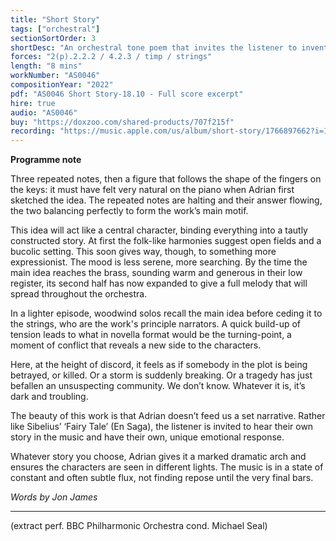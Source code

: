 ```yaml
---
title: "Short Story"
tags: ["orchestral"]
sectionSortOrder: 3
shortDesc: "An orchestral tone poem that invites the listener to invent their own narrative"
forces: "2(p).2.2.2 / 4.2.3 / timp / strings"
length: "8 mins"
workNumber: "AS0046"
compositionYear: "2022"
pdf: "AS0046 Short Story-18.10 - Full score excerpt"
hire: true
audio: "AS0046"
buy: "https://doxzoo.com/shared-products/707f215f"
recording: "https://music.apple.com/us/album/short-story/1766897662?i=1766897666"
---
```


<b>Programme note</b>

Three repeated notes, then a figure that follows the shape of the fingers on the keys: it must have felt very natural on the piano when Adrian first sketched the idea. The repeated notes are halting and their answer flowing, the two balancing perfectly to form the work’s main motif.

This idea will act like a central character, binding everything into a tautly constructed story. At first the folk-like harmonies suggest open fields and a bucolic setting. This soon gives way, though, to something more expressionist. The mood is less serene, more searching. By the time the main idea reaches the brass, sounding warm and generous in their low register, its second half has now expanded to give a full melody that will spread throughout the orchestra.

In a lighter episode, woodwind solos recall the main idea before ceding it to the strings, who are the work's principle narrators. A quick build-up of tension leads to what in novella format would be the turning-point, a moment of conflict that reveals a new side to the characters.

Here, at the height of discord, it feels as if somebody in the plot is being betrayed, or killed. Or a storm is suddenly breaking. Or a tragedy has just befallen an unsuspecting community. We don’t know. Whatever it is, it’s dark and troubling. 

The beauty of this work is that Adrian doesn’t feed us a set narrative. Rather like Sibelius’ ‘Fairy Tale’ (En Saga), the listener is invited to hear their own story in the music and have their own, unique emotional response. 

Whatever story you choose, Adrian gives it a marked dramatic arch and ensures the characters are seen in different lights.  The music is in a state of constant and often subtle flux, not finding repose until the very final bars.

<i>Words by Jon James</i>

<hr class="h-px border-t-0 bg-transparent bg-gradient-to-r from-transparent via-white to-transparent opacity-60" />

(extract perf. BBC Philharmonic Orchestra cond. Michael Seal)
